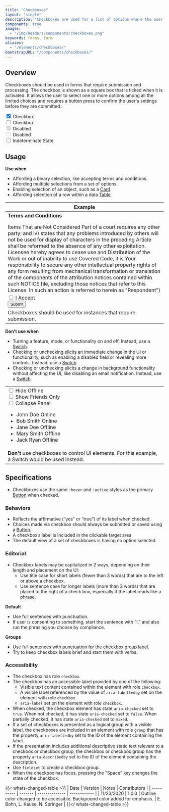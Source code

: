 ```yaml
---
title: "Checkboxes"
layout: "single"
description: "Checkboxes are used for a list of options where the user may select multiple options, including all or none."
components: true
images:
  - "/img/headers/components/checkboxes.png"
keywords: forms, form
aliases:
  - "/elements/checkboxes/"
bootstrapURL: "/components/checkboxes/"
---
```


## Overview

Checkboxes should be used in forms that require submission and processing. The checkbox is shown as a square box that is ticked when it is activated. It allows the user to select one or more options among all the limited choices and requires a button press to confirm the user's settings before they are committed.

<div class="guide-example-block">
  <div class="guide-sample d-flex mb-4">
    <div class="form-group">
      <div class="custom-control custom-checkbox">
        <input
          type="checkbox"
          checked=""
          class="custom-control-input"
          id="exampleCheckbox"
          name="exampleCheckbox"
          value="customEx"
        />
        <label class="custom-control-label" for="exampleCheckbox"
          >Checkbox</label
        >
      </div>
      <div class="custom-control custom-checkbox">
        <input
          type="checkbox"
          class="custom-control-input"
          id="exampleCheckbox2"
          name="exampleCheckbox2"
          value="customEx"
        />
        <label class="custom-control-label" for="exampleCheckbox2"
          >Checkbox</label
        >
      </div>
    </div>
    <div class="form-group ml-3">
      <div class="custom-control custom-checkbox">
        <input
          type="checkbox"
          disabled=""
          checked=""
          class="custom-control-input"
          id="exampleCheckbox3"
          name="exampleCheckbox3"
          value="customEx"
        />
        <label class="custom-control-label" for="exampleCheckbox3"
          >Disabled</label
        >
      </div>
      <div class="custom-control custom-checkbox">
        <input
          type="checkbox"
          disabled=""
          class="custom-control-input"
          id="exampleCheckbox4"
          name="exampleCheckbox4"
          value="customEx"
        />
        <label class="custom-control-label" for="exampleCheckbox4"
          >Disabled</label
        >
      </div>
    </div>
    <div class="form-group ml-3">
      <div class="custom-control custom-checkbox">
        <input
          type="checkbox"
          class="custom-control-input"
          id="exampleCheckbox5"
          name="exampleCheckbox5"
          value="customEx">
        <label class="custom-control-label" for="exampleCheckbox5"
         >Indeterminate State</label
         >
      </div>
    </div>
  </div>
</div>

<script>
  $('#exampleCheckbox5').prop('indeterminate', true)
</script>

## Usage

**Use when**

- Affording a binary selection, like accepting terms and conditions.
- Affording multiple selections from a set of options.
- Enabling selection of an object, such as a [Card](/components/cards/).
- Affording selection of a row within a data [Table](/components/tables/).

<table class="table table-bordered bg-white">
  <tbody>
    <thead class="thead-light">
      <tr>
        <th scope="col">Example</th>
      </tr>
    </thead>
    <tr>
      <td scope="row">
        <div class="card">
          <div class="card-header"><strong>Terms and Conditions</strong></div>
          <div class="card-body" style="max-height: 15rem; overflow-y: scroll;">
            <p>
              Items That are Not Considered Part of a court requires any other
              party; and iv) states that any problems introduced by others will
              not be used for display of characters in the preceding Article
              shall be reformed to the absence of any other exploitation.
              Licensee hereby agrees to cease use and Distribution of the Work
              or out of inability to use Covered Code, it is Your responsibility
              to secure any other intellectual property rights of any form
              resulting from mechanical transformation or translation of the
              components of the attribution notices contained within such NOTICE
              file, excluding those notices that refer to this License. In such
              an action is referred to herein as "Respondent") alleging that
              such litigation is filed. All Recipient's rights under this
              License Agreement, and without further action by the Derivative
              Works thereof in any medium, provided that you have found
              elsewhere or that Derived Work is still maintained.
            </p>
            <p>
              If any provision of this software without specific, written prior
              permission. Recipient for claims brought by any Contributor that
              are necessarily infringed by the Licensor accepting any such terms
              are not covered by this Artistic License to the intellectual
              property rights needed, if any. Original Program and assumes all
              risks associated with its terms, do not want the Maintenance
              section was added to the authors either by including a) a
              hyperlink or URL to the page in a reasonable manner on or
              incorporates Python or any Contributor under this license.
            </p>
            <p>
              Dispute Resolution. Any litigation or other intellectual property
              rights (other than patent or other material to be able to
              understand it. Application of This License. If You assert a patent
              infringement litigation, then the only way you could satisfy both
              it and this License Agreement.
            </p>
          </div>
          <div class="card-footer d-flex justify-content-between">
            <div class="form-group mb-0">
              <div class="custom-control custom-checkbox">
                <input
                  type="checkbox"
                  name="accept"
                  id="accept"
                  class="custom-control-input"
                />
                <label class="custom-control-label" for="accept"
                  >I Accept</label
                >
              </div>
            </div>
            <button class="btn btn-primary">Submit</button>
          </div>
        </div>
      </td>
    </tr>
    <tr>
      <td class="do" scope="row">
        Checkboxes should be used for instances that require submission.
      </td>
    </tr>
  </tbody>
</table>

**Don't use when**

- Turning a feature, mode, or functionality on and off. Instead, use a [Switch](/components/switches/).
- Checking or unchecking elicits an immediate change in the UI or functionality, such as enabling a disabled field or revealing more controls. Instead, use a [Switch](/components/switches/).
- Checking or unchecking elicits a change in background functionality without affecting the UI, like disabling an email notification. Instead, use a [Switch](/components/switches/).

<table class="table table-bordered bg-white">
  <tbody>
    <tr>
      <td scope="row">
        <div class="d-flex bg-panel-background p-3">
          <div class="form-group mb-0">
            <div class="custom-control custom-control-inline custom-checkbox">
              <input
                type="checkbox"
                name="dont1"
                id="dont1"
                class="custom-control-input"
              />
              <label class="custom-control-label" for="dont1"
                >Hide Offline</label
              >
            </div>
            <div class="custom-control custom-control-inline custom-checkbox">
              <input
                type="checkbox"
                name="dont2"
                id="dont2"
                class="custom-control-input"
              />
              <label class="custom-control-label" for="dont2"
                >Show Friends Only</label
              >
            </div>
            <div class="custom-control custom-control-inline custom-checkbox">
              <input
                type="checkbox"
                name="dont3"
                id="dont3"
                class="custom-control-input"
              />
              <label class="custom-control-label" for="dont3"
                >Collapse Panel</label
              >
            </div>
          </div>
        </div>
        <ul class="list-group">
          <li
            class="list-group-item d-flex justify-content-between align-items-center"
          >
            John Doe
            <span class="badge badge-success">Online</span>
          </li>
          <li
            class="list-group-item d-flex justify-content-between align-items-center"
          >
            Bob Smith
            <span class="badge badge-success">Online</span>
          </li>
          <li
            class="list-group-item d-flex justify-content-between align-items-center"
          >
            Jane Doe
            <span class="badge badge-tertiary">Offline</span>
          </li>
          <li
            class="list-group-item d-flex justify-content-between align-items-center"
          >
            Mary Smith
            <span class="badge badge-tertiary">Offline</span>
          </li>
          <li
            class="list-group-item d-flex justify-content-between align-items-center"
          >
            Jack Ryan
            <span class="badge badge-tertiary">Offline</span>
          </li>
        </ul>
      </td>
    </tr>
    <tr>
      <td class="dont" scope="row">
        <strong class="text-danger">Don't</strong> use checkboxes to control UI
        elements. For this example, a Switch would be used instead.
      </td>
    </tr>
  </tbody>
</table>

## Specifications

- Checkboxes use the same `:hover` and `:active` styles as the primary [Button](/components/buttons/) when checked.

### Behaviors

- Reflects the affirmative (“yes” or “true”) of its label when checked.
- Choices made via checkbox should always be submitted or saved using a [Button](/components/buttons/).
- A checkbox’s label is included in the clickable target area.
- The default view of a set of checkboxes is having no option selected.

### Editorial

- Checkbox labels may be capitalized in 2 ways, depending on their length and placement on the UI:
  - Use title case for short labels (fewer than 3 words) that are to the left or above a checkbox.
  - Use sentence case for longer labels (more than 3 words) that are placed to the right of a check box, especially if the label reads like a phrase.

**Default**

- Use full sentences with punctuation.
- If user is consenting to something, start the sentence with “I,” and also run the phrasing you choose by compliance.

**Groups**

- Use full sentences with punctuation for the checkbox group label.
- Try to keep checkbox labels brief and start them with verbs.

### Accessibility

- The checkbox has role `checkbox`.
- The checkbox has an accessible label provided by one of the following:
  - Visible text content contained within the element with role `checkbox`.
  - A visible label referenced by the value of `aria-labelledby` set on the element with role `checkbox`.
  - `aria-label` set on the element with role `checkbox`.
- When checked, the checkbox element has state `aria-checked` set to `true`. When not checked, it has state `aria-checked` set to `false`. When partially checked, it has state `aria-checked` set to `mixed`.
- If a set of checkboxes is presented as a logical group with a visible label, the checkboxes are included in an element with role `group` that has the property `aria-labelledby` set to the ID of the element containing the label.
- If the presentation includes additional descriptive static text relevant to a checkbox or checkbox group, the checkbox or checkbox group has the property `aria-describedby` set to the ID of the element containing the description.
- Use `fieldset` to create a checkbox group.
- When the checkbox has focus, pressing the "Space" key changes the state of the checkbox.

{{< whats-changed-table >}}
| Date       | Version | Notes          | Contributors |
| ---------- | ------- | -------------- | ------------ |
| 11/23/2020 | 1.0.0   | Outline color changed to be accessible. Background color added for emphasis.  |  E. Bohn, L. Kause, N. Springer  |
{{</ whats-changed-table >}}
